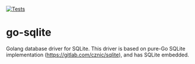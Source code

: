 [![Tests](https://github.com/glebarez/go-sqlite/actions/workflows/tests.yml/badge.svg)](https://github.com/glebarez/go-sqlite/actions/workflows/tests.yml)

# go-sqlite
Golang database driver for SQLite.
This driver is based on pure-Go SQLite implementation (https://gitlab.com/cznic/sqlite), and has SQLite embedded.

